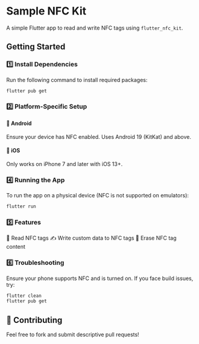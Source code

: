 # Sample NFC Kit  

A simple Flutter app to read and write NFC tags using `flutter_nfc_kit`.  

## Getting Started  

### 1️⃣ Install Dependencies  

Run the following command to install required packages:  

```sh
flutter pub get
```

### 2️⃣ Platform-Specific Setup

#### 📱 Android
Ensure your device has NFC enabled.
Uses Android 19 (KitKat) and above.

#### 🍏 iOS
Only works on iPhone 7 and later with iOS 13+.


### 4️⃣ Running the App
To run the app on a physical device (NFC is not supported on emulators):

```sh
flutter run
```

### 5️⃣ Features
📖 Read NFC tags
✍️ Write custom data to NFC tags
🔄 Erase NFC tag content

### 6️⃣ Troubleshooting
Ensure your phone supports NFC and is turned on.
If you face build issues, try:

```sh
flutter clean
flutter pub get
```

## 🚀 Contributing
Feel free to fork and submit descriptive pull requests!
